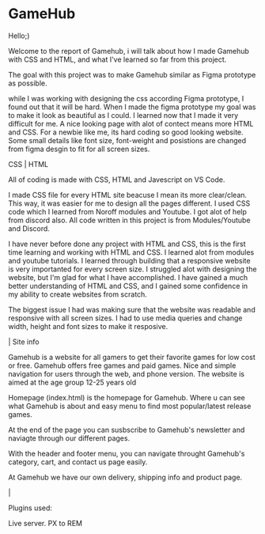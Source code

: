 # GameHub

Hello;)

Welcome to the report of Gamehub, i will talk about how I made Gamehub with CSS and HTML, and what I've learned so far from this project.

The goal with this project was to make Gamehub similar as Figma prototype as possible.

while I was working with designing the css according Figma prototype, I found out that it will be hard. When I made the figma prototype my goal was to make it look as beautiful as I could. I learned now that I made it very difficult for me. A nice looking page with alot of contect means more HTML and CSS. For a newbie like me, its hard coding so good looking website. Some small details like font size, font-weight and posistions are changed from figma desgin to fit for all screen sizes.

CSS | HTML

All of coding is made with CSS, HTML and Javescript on VS Code.

I made CSS file for every HTML site beacuse I mean its more clear/clean. This way, it was easier for me to design all the pages different. I used CSS code which I learned from Noroff modules and Youtube. I got alot of help from discord also. All code written in this project is from Modules/Youtube and Discord.

I have never before done any project with HTML and CSS, this is the first time learning and working with HTML and CSS. I learned alot from modules and youtube tutorials. I learned through building that a responsive website is very importanted for every screen size. I struggled alot with designing the website, but I'm glad for what I have accomplished. I have gained a much better understanding of HTML and CSS, and I gained some confidence in my ability to create websites from scratch.

The biggest issue I had was making sure that the website was readable and responsive with all screen sizes. I had to use media queries and change width, height and font sizes to make it resposive.

| Site info

Gamehub is a website for all gamers to get their favorite games for low cost or free.
Gamehub offers free games and paid games. Nice and simple navigation for users
through the web, and phone version. The website is aimed at the age group 12-25
years old

Homepage (index.html) is the homepage for Gamehub. Where u can see what Gamehub is about and easy menu to find most popular/latest release games.

At the end of the page you can susbscribe to Gamehub's newsletter and naviagte through our different pages.

With the header and footer menu, you can navigate throught Gamehub's category, cart, and contact us page easily.

At Gamehub we have our own delivery, shipping info and product page.

|

Plugins used:

Live server. PX to REM
